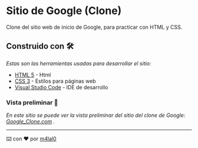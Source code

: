 # Sitio de Google (Clone)
Clone del sitio web de inicio de Google, para practicar con HTML y CSS.

## Construido con 🛠️

_Estas son las herramientas usadas para desarrollar el sitio:_

* [HTML 5](https://www.w3schools.com/html/default.asp) - Html
* [CSS 3](https://www.w3schools.com/css/default.asp) - Estilos para páginas web
* [Visual Studio Code](https://code.visualstudio.com/) - IDE de desarrollo

### Vista preliminar 🚀

_En este sitio se puede ver la vista preliminar del sitio del clone de Google: [Google_Clone.com](https://m4lal0.github.io/Google_Clone/) ._

---
⌨️ con ❤️ por [m4lal0](https://github.com/m4lal0)